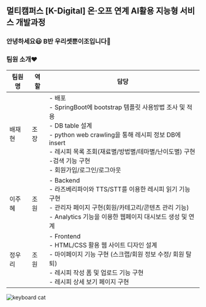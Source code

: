 ## 멀티캠퍼스 [K-Digital] 온·오프 연계 AI활용 지능형 서비스 개발과정
### 안녕하세요&#128515; B반 우리셋뿐이조입니다&#128588;

### 팀원 소개&#10084;
팀원명 | 역할 | 담당
--- | --- | ---
배재현 | 조장 | - 배포</br> - SpringBoot에 bootstrap 템플릿 사용방법 조사 및 적용</br> - DB table 설계</br> - python web crawling을 통해 레시피 정보 DB에 insert</br> - 레시피 목록 조회(재료별/방법별/테마별/난이도별) 구현</br> -검색 기능 구현</br>- 회원가입/로그인/로그아웃
이주혜 | 조원 | - Backend</br> - 라즈베리파이와 TTS/STT를 이용한 레시피 읽기 기능 구현</br> - 관리자 페이지 구현(회원/카테고리/콘텐츠 관리 기능)</br> - Analytics 기능을 이용한 웹페이지 대시보드 생성 및 연계
정우리 | 조원 | - Frontend</br> - HTML/CSS 활용 웹 사이트 디자인 설계</br> - 마이페이지 기능 구현 (스크랩/회원 정보 수정/ 회원 탈퇴)</br> - 레시피 작성 폼 및 업로드 기능 구현</br> - 레시피 상세 보기 페이지 구현 

![keyboard cat](https://media.giphy.com/media/LHZyixOnHwDDy/giphy.gif)
